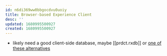 ```yaml
---
id: n6di369ww0bbgocdvu0uoiy
title: Browser-based Experience Client
desc: ''
updated: 1680995500927
created: 1680995500927
---
```


- likely need a good client-side database, maybe [[prdct.rxdb]] or [one of these alternatives](https://rxdb.info/alternatives.html)